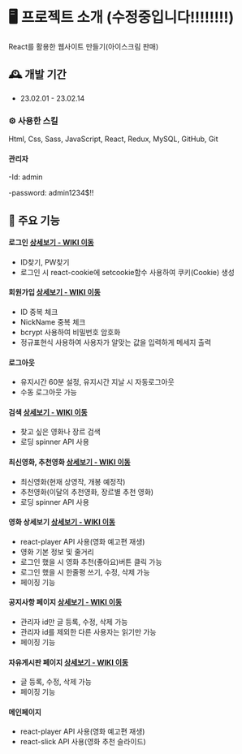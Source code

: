 # 🖥️ 프로젝트 소개 (수정중입니다!!!!!!!!)
React를 활용한 웹사이트 만들기(아이스크림 판매)
<br>

## 🕰️ 개발 기간
* 23.02.01 - 23.02.14

### ⚙️ 사용한 스킬
Html, Css, Sass, JavaScript, React, Redux, MySQL, GitHub, Git

#### 관리자
-Id: admin

-password: admin1234$!!

## 📌 주요 기능
#### 로그인 <a href="https://github.com/namminimi/ice-cream/wiki/%EA%B8%B0%EB%8A%A5-%EC%86%8C%EA%B0%9C2(%EB%A1%9C%EA%B7%B8%EC%9D%B8)" >상세보기 - WIKI 이동</a>
- ID찾기, PW찾기
- 로그인 시 react-cookie에 setcookie함수 사용하여 쿠키(Cookie) 생성

#### 회원가입 <a href="https://github.com/namminimi/ice-cream/wiki/%EA%B8%B0%EB%8A%A5-%EC%86%8C%EA%B0%9C1(%ED%9A%8C%EC%9B%90%EA%B0%80%EC%9E%85)" >상세보기 - WIKI 이동</a>
- ID 중복 체크
- NickName 중복 체크
- bcrypt 사용하여 비밀번호 암호화
- 정규표현식 사용하여 사용자가 알맞는 값을 입력하게 메세지 출력

#### 로그아웃
- 유지시간 60분 설정, 유지시간 지날 시 자동로그아웃
- 수동 로그아웃 가능 

#### 검색 <a href="https://github.com/namminimi/ice-cream/wiki/%EA%B8%B0%EB%8A%A5-%EC%86%8C%EA%B0%9C4(%EC%83%81%ED%92%88)#%EF%B8%8F-%EC%83%81%ED%92%88-%EA%B2%80%EC%83%89">상세보기 - WIKI 이동</a>
- 찾고 싶은 영화나 장르 검색
- 로딩 spinner API 사용

#### 최신영화, 추천영화 <a href="https://github.com/namminimi/ice-cream/wiki/%EA%B8%B0%EB%8A%A5-%EC%86%8C%EA%B0%9C4(%EC%83%81%ED%92%88)" >상세보기 - WIKI 이동</a>
- 최신영화(현재 상영작, 개봉 예정작)
- 추천영화(이달의 추천영화, 장르별 추천 영화)
- 로딩 spinner API 사용

#### 영화 상세보기 <a href="https://github.com/namminimi/ice-cream/wiki/%EA%B8%B0%EB%8A%A5-%EC%86%8C%EA%B0%9C4(%EC%83%81%ED%92%88)#%EF%B8%8F-%EC%83%81%ED%92%88-%EC%83%81%EC%84%B8%EB%B3%B4%EA%B8%B0" >상세보기 - WIKI 이동</a>
- react-player API 사용(영화 예고편 재생) 
- 영화 기본 정보 및 줄거리
- 로그인 했을 시 영화 추천(좋아요)버튼 클릭 가능
- 로그인 했을 시 한줄평 쓰기, 수정, 삭제 가능
- 페이징 기능

#### 공지사항 페이지 <a href="https://github.com/namminimi/ice-cream/wiki/%EA%B8%B0%EB%8A%A5-%EC%86%8C%EA%B0%9C7(%EA%B3%B5%EC%A7%80%EC%82%AC%ED%95%AD)" >상세보기 - WIKI 이동</a>
- 관리자 id만 글 등록, 수정, 삭제 가능
- 관리자 id를 제외한 다른 사용자는 읽기만 가능
- 페이징 기능

#### 자유게시판 페이지 <a href="https://github.com/namminimi/ice-cream/wiki/%EA%B8%B0%EB%8A%A5-%EC%86%8C%EA%B0%9C7(%EA%B3%B5%EC%A7%80%EC%82%AC%ED%95%AD)" >상세보기 - WIKI 이동</a>
- 글 등록, 수정, 삭제 가능
- 페이징 기능

#### 메인페이지
- react-player API 사용(영화 예고편 재생)
- react-slick API 사용(영화 추천 슬라이드)
